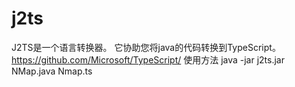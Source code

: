# j2ts
J2TS是一个语言转换器。
它协助您将java的代码转换到TypeScript。https://github.com/Microsoft/TypeScript/
使用方法
java -jar j2ts.jar NMap.java Nmap.ts
